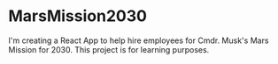 # MarsMission2030
I'm creating a React App to help hire employees for Cmdr. Musk's Mars Mission for 2030.  This project is for learning purposes.  
